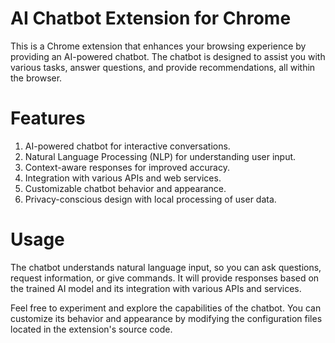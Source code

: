# AI Chatbot Extension for Chrome
This is a Chrome extension that enhances your browsing experience by providing an AI-powered chatbot. The chatbot is designed to assist you with various tasks, answer questions, and provide recommendations, all within the browser.


# Features
1. AI-powered chatbot for interactive conversations.
2. Natural Language Processing (NLP) for understanding user input.
3. Context-aware responses for improved accuracy.
4. Integration with various APIs and web services.
5. Customizable chatbot behavior and appearance.
6. Privacy-conscious design with local processing of user data.


# Usage
The chatbot understands natural language input, so you can ask questions, request information, or give commands. It will provide responses based on the trained AI model and its integration with various APIs and services.

Feel free to experiment and explore the capabilities of the chatbot. You can customize its behavior and appearance by modifying the configuration files located in the extension's source code.